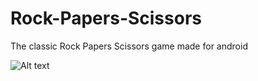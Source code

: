# Rock-Papers-Scissors
The classic Rock Papers Scissors game made for android

![Alt text](https://ibb.co/kg5Lbv "Start Screen")


